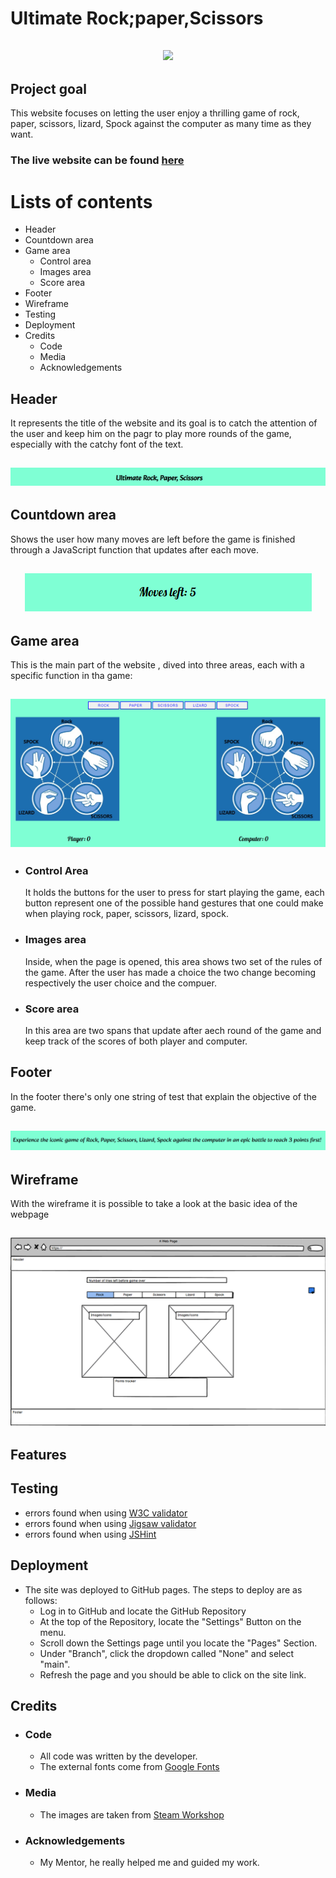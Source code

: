 # Ultimate Rock;paper,Scissors
<h2 align="center"><img src="assets/images/"></h2>

## Project goal
This website focuses on letting the user enjoy a thrilling game of rock, paper, scissors, lizard, Spock against the computer as many time as they want.

### The live website can be found [here](https://oxyotl.github.io/Project-potrfolio-2/)

# Lists of contents 
 - Header
 - Countdown area
 - Game area
     - Control area
     - Images area
     - Score area
 - Footer
 - Wireframe
 - Testing
 - Deployment
 - Credits
    - Code
    - Media
    - Acknowledgements

## Header
It represents the title of the website and its goal is to catch the attention of the user and keep him on the pagr to play more rounds of the game, especially with the catchy font of the text.
<h2 align="center"><img src="assets/images/header.PNG"></h2>

## Countdown area
Shows the user how many moves are left before the game is finished through a JavaScript function that updates after each move.
<h2 align="center"><img src="assets/images/countdownarea.png"></h2>

## Game area
This is the main part of the website , dived into three areas, each with a specific function in tha game:
<h2 align="center"><img src="assets/images/game-area.png"></h2>

- ### Control Area
    It holds the buttons for the user to press for start playing the game, each button represent one of the possible hand gestures that one could make when playing rock, paper, scissors, lizard, spock.
- ### Images area
    Inside, when the page is opened, this area shows two set of the rules of the game. After the user has made a choice the two change becoming respectively the user choice and the compuer.
- ### Score area 
    In this area are two spans that update after aech round of the game and keep track of the scores of both player and computer.

## Footer
In the footer there's only one string of test that explain the objective of the game.
<h2 align="center"><img src="assets/images/footer.png"></h2>

## Wireframe
With the wireframe it is possible to take a look at the basic idea of the webpage
<h2 align="center"><img src="assets/images/wireframe.PNG"></h2>

## Features

## Testing
-  errors found when using [W3C validator](https://validator.w3.org) 
-  errors found when using [Jigsaw validator](https://jigsaw.w3.org/css-validator/)
-  errors found when using [JSHint](https://jshint.com/)

## Deployment
- The site was deployed to GitHub pages. The steps to deploy are as follows:
    - Log in to GitHub and locate the GitHub Repository
    - At the top of the Repository, locate the "Settings" Button on the menu.
    - Scroll down the Settings page until you locate the "Pages" Section.
    - Under "Branch", click the dropdown called "None" and select "main".
    - Refresh the page and you should be able to click on the site link.
    
## Credits

- ### Code
    - All code was written by the developer.
    - The external fonts come from [Google Fonts](https://fonts.google.com/)
- ### Media
    - The images are taken from [Steam Workshop](https://steamcommunity.com/sharedfiles/filedetails/?id=798194678)
- ### Acknowledgements
    - My Mentor, he really helped me  and guided my work.